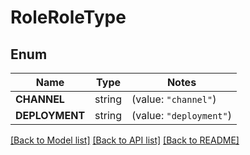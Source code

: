 # RoleRoleType

## Enum

Name | Type | Notes
------------ | ------------- | -------------
**CHANNEL** | string | (value: `"channel"`)
**DEPLOYMENT** | string | (value: `"deployment"`)


[[Back to Model list]](../README.md#documentation-for-models) [[Back to API list]](../README.md#documentation-for-api-endpoints) [[Back to README]](../README.md)


